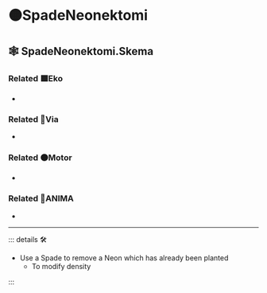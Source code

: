 # 🟠<motor>SpadeNeonektomi</motor>

## 🕸 SpadeNeonektomi.Skema

### Related 🟩<ekos>Eko</ekos>

-

### Related 🔻<via>Via</via>

-

### Related 🟠<motor>Motor</motor>

-

### Related 💜<anima>ANIMA</anima>

-

---

<!-- =================================================== -->
<!-- =================================================== -->
<!-- =================================================== -->
<!-- =================================================== -->
<!-- =================================================== -->
::: details 🛠

- Use a Spade to remove a Neon which has already been planted
    - To modify density

:::
